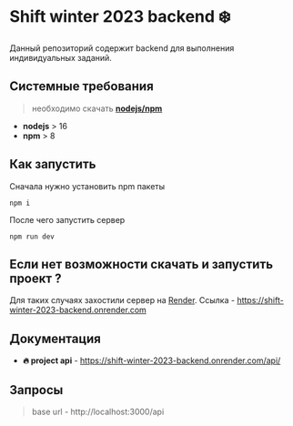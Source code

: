 # **Shift winter 2023 backend ❄️**

Данный репозиторий содержит backend для выполнения индивидуальных заданий.

## Системные требования

> необходимо скачать [**nodejs/npm**](https://nodejs.org/en/download/)

- **nodejs** > 16
- **npm** > 8

## Как запустить

Сначала нужно установить npm пакеты

```
npm i
```

После чего запустить сервер

```
npm run dev
```

## Если нет возможности скачать и запустить проект ?

Для таких случаях захостили сервер на [Render](https://render.com/). Ссылка - https://shift-winter-2023-backend.onrender.com

## Документация

- **🔥 project api** - https://shift-winter-2023-backend.onrender.com/api/

## Запросы

> base url - http://localhost:3000/api
